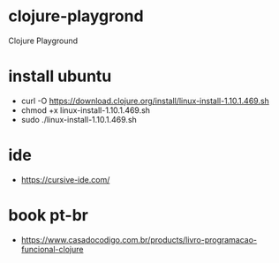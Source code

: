 # clojure-playgrond
Clojure Playground

# install ubuntu
- curl -O https://download.clojure.org/install/linux-install-1.10.1.469.sh
- chmod +x linux-install-1.10.1.469.sh
- sudo ./linux-install-1.10.1.469.sh

# ide
- https://cursive-ide.com/

# book pt-br
- https://www.casadocodigo.com.br/products/livro-programacao-funcional-clojure

